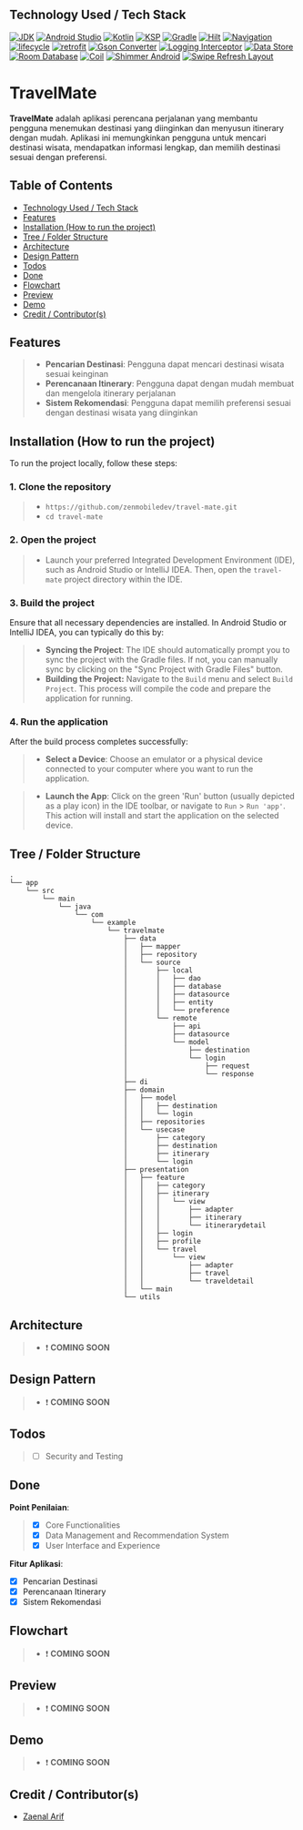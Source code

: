 
## Technology Used / Tech Stack

[![JDK](https://img.shields.io/badge/openjdk-21.0.3-437291?style=for-the-badge&logo=openJdk&logoColor=white)](https://openjdk.org/)
[![Android Studio](https://img.shields.io/badge/Android_Studio-2024.2.1_Patch_3-3DDC84?style=for-the-badge&logo=android-studio&logoColor=white)](https://developer.android.com/studio)
[![Kotlin](https://img.shields.io/badge/Kotlin-1.9.24-7F52FF?style=for-the-badge&logo=kotlin&logoColor=white)](http://kotlinlang.org)
[![KSP](https://img.shields.io/badge/KSP-1.9.24--1.0.20-7F52FF?style=for-the-badge&logo=kotlin&logoColor=white)](https://github.com/google/ksp)
[![Gradle](https://img.shields.io/badge/gradle-8.9-02303A?style=for-the-badge&logo=gradle&logoColor=white)](https://developer.android.com/studio/releases/gradle-plugin)
[![Hilt](https://img.shields.io/badge/hilt-2.51.1-3DDC84?style=for-the-badge&logo=android&logoColor=white)](https://developer.android.com/training/dependency-injection/hilt-android)
[![Navigation](https://img.shields.io/badge/Navigation-2.8.5-3DDC84?style=for-the-badge&logo=android&logoColor=white)](https://developer.android.com/jetpack/androidx/releases/navigation)
[![lifecycle](https://img.shields.io/badge/Lifecycle-2.8.7-3DDC84?style=for-the-badge&logo=android&logoColor=white)](https://developer.android.com/jetpack/androidx/releases/lifecycle)
[![retrofit](https://img.shields.io/badge/Retrofit-2.11.0-000000?style=for-the-badge&logo=github&logoColor=white)](https://github.com/square/retrofit)
[![Gson Converter](https://img.shields.io/badge/Converter_Gson-2.11.0-000000?style=for-the-badge&logo=github&logoColor=white)](https://github.com/square/retrofit/blob/trunk/retrofit-converters/gson/README.md)
[![Logging Interceptor](https://img.shields.io/badge/Logging_Interceptor-4.9.1-000000?style=for-the-badge&logo=github&logoColor=white)](https://github.com/square/okhttp/tree/master/okhttp-logging-interceptor)
[![Data Store](https://img.shields.io/badge/Data_Store_Preference-1.0.0-3DDC84?style=for-the-badge&logo=android&logoColor=white)](https://developer.android.com/jetpack/androidx/releases/datastore)
[![Room Database](https://img.shields.io/badge/Room_Database-2.6.1-3DDC84?style=for-the-badge&logo=android&logoColor=white)](https://developer.android.com/jetpack/androidx/releases/room)
[![Coil](https://img.shields.io/badge/Coil-3.0.4-000000?style=for-the-badge&logo=github&logoColor=white)](https://coil-kt.github.io/coil/)
[![Shimmer Android](https://img.shields.io/badge/Shimmer_Android-0.5.0-0467DF?style=for-the-badge&logo=meta&logoColor=white)](https://github.com/facebookarchive/shimmer-android)
[![Swipe Refresh Layout](https://img.shields.io/badge/Swipe_Refresh_Layout-1.1.0-3DDC84?style=for-the-badge&logo=android&logoColor=white)](https://developer.android.com/jetpack/androidx/releases/swiperefreshlayout)
# TravelMate

**TravelMate** adalah aplikasi perencana perjalanan yang membantu pengguna menemukan destinasi yang diinginkan dan menyusun itinerary dengan mudah. Aplikasi ini memungkinkan pengguna untuk mencari destinasi wisata, mendapatkan informasi lengkap, dan memilih destinasi sesuai dengan preferensi.


## Table of Contents
- [Technology Used / Tech Stack](#technology-used--tech-stack)
- [Features](#features)
- [Installation (How to run the project)](#installation-how-to-run-the-project)
- [Tree / Folder Structure](#tree--folder-structure)
- [Architecture](#architecture)
- [Design Pattern](#design-pattern)
- [Todos](#todos)
- [Done](#done)
- [Flowchart](#flowchart)
- [Preview](#preview)
- [Demo](#demo)
- [Credit / Contributor(s)](#credit--contributors)
## Features

>- **Pencarian Destinasi**: Pengguna dapat mencari destinasi wisata sesuai keinginan
>- **Perencanaan Itinerary**: Pengguna dapat dengan mudah membuat dan mengelola itinerary perjalanan
>- **Sistem Rekomendasi**: Pengguna dapat memilih preferensi sesuai dengan destinasi wisata yang diinginkan

## Installation (How to run the project)

To run the project locally, follow these steps:

### 1. Clone the repository
>- ```https://github.com/zenmobiledev/travel-mate.git```
>- ```cd travel-mate```

### 2. Open the project
>- Launch your preferred Integrated Development Environment (IDE), such as Android Studio or IntelliJ IDEA. Then, open the ```travel-mate``` project directory within the IDE.

### 3. Build the project
Ensure that all necessary dependencies are installed. In Android Studio or IntelliJ IDEA, you can typically do this by:

>- **Syncing the Project**: The IDE should automatically prompt you to sync the project with the Gradle files. If not, you can manually sync by clicking on the "Sync Project with Gradle Files" button.
>- **Building the Project:** Navigate to the ```Build``` menu and select ```Build Project```. This process will compile the code and prepare the application for running.

### 4. Run the application
After the build process completes successfully:

>- **Select a Device**: Choose an emulator or a physical device connected to your computer where you want to run the application.

>- **Launch the App**: Click on the green 'Run' button (usually depicted as a play icon) in the IDE toolbar, or navigate to ```Run``` > ```Run 'app'```. This action will install and start the application on the selected device.
## Tree / Folder Structure

```
.
└── app
    └── src
        └── main
            └── java
                └── com
                    └── example
                        └── travelmate
                            ├── data
                            │   ├── mapper
                            │   ├── repository
                            │   └── source
                            │       ├── local
                            │       │   ├── dao
                            │       │   ├── database
                            │       │   ├── datasource
                            │       │   ├── entity
                            │       │   └── preference
                            │       └── remote
                            │           ├── api
                            │           ├── datasource
                            │           └── model
                            │               ├── destination
                            │               └── login
                            │                   ├── request
                            │                   └── response
                            ├── di
                            ├── domain
                            │   ├── model
                            │   │   ├── destination
                            │   │   └── login
                            │   ├── repositories
                            │   └── usecase
                            │       ├── category
                            │       ├── destination
                            │       ├── itinerary
                            │       └── login
                            ├── presentation
                            │   ├── feature
                            │   │   ├── category
                            │   │   ├── itinerary
                            │   │   │   └── view
                            │   │   │       ├── adapter
                            │   │   │       ├── itinerary
                            │   │   │       └── itinerarydetail
                            │   │   ├── login
                            │   │   ├── profile
                            │   │   └── travel
                            │   │       └── view
                            │   │           ├── adapter
                            │   │           ├── travel
                            │   │           └── traveldetail
                            │   └── main
                            └── utils
```
## Architecture
>- :exclamation: **COMING SOON**

## Design Pattern
>- :exclamation: **COMING SOON**

## Todos
>- [ ] Security and Testing

## Done
**Point Penilaian**:
>- [x] Core Functionalities
>- [x] Data Management and Recommendation System
>- [x] User Interface and Experience

**Fitur Aplikasi**:
- [x]  Pencarian Destinasi
- [x]  Perencanaan Itinerary
- [x]  Sistem Rekomendasi

## Flowchart
>- :exclamation: **COMING SOON**

## Preview
>- :exclamation: **COMING SOON**

## Demo
>- :exclamation: **COMING SOON**

## Credit / Contributor(s)

- [Zaenal Arif](https://github.com/zenmobiledev)

